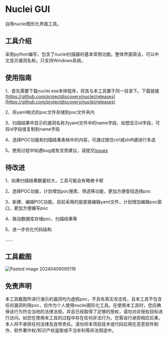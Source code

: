 # Nuclei GUI
自用nuclei图形化界面工具。
## 工具介绍
采用python编写，包含了nuclei扫描器的基本常用功能。整体界面简洁，可以中文显示漏洞名称。只支持Windows系统。

## 使用指南
1、首先需要下载nuclei.exe本体程序，将其与本工具置于同一目录下。下载链接[https://github.com/projectdiscovery/nuclei/releases](https://github.com/projectdiscovery/nuclei/releases)

2、将yaml格式的poc文件存储到poc文件夹内

3、扫描结果中显示的漏洞名称为yaml文件中的name字段，如想显示id字段，可将id字段值复制到name字段

4、选择POC功能和扫描结果表格中的内容，可通过按住ctrl或shift键进行多选

5、使用过程中如遇bug或有宝贵建议，请提交[Issues](https://github.com/ryuuz4k1/Nuclei-GUI/issues)

## 待改进
1、如果扫描结果数量较大，工具可能会有略微卡顿

2、选择POC功能，计划增加poc搜索、筛选等功能，更加方便查找选择poc

3、新建、编辑POC功能，目前采用的是直接编辑yaml文件，计划增加编辑poc窗口，更加方便编写poc

4、联动数据库存储poc、扫描结果等

5、进一步优化代码结构

……
## 工具截图
![Pasted image 20240409095119](https://github.com/ryuuz4k1/Nuclei-GUI/assets/99396168/334b28f8-f4c9-4ad6-ae46-5f64d7b6d07b)

## 免责声明
本工具截图所进行演示的漏洞均为虚假poc，不具有真实攻击性，且本工具不包含任何漏洞利用poc，仅作为个人使用nuclei图形化工具。在使用本工具时，您应确保该行为符合当地的法律法规，并且已经取得了足够的授权，请勿对非授权目标进行访问。如您在使用本工具的过程中存在任何非法行为，您需自行承担相应后果，本人将不承担任何法律及连带责任。请勿将本项目技术或代码应用在恶意软件制作、软件著作权/知识产权盗取或不当牟利等非法用途中。
